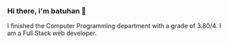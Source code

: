 ### Hi there, i'm batuhan 👋

I finished the Computer Programming department with a grade of 3.80/4. I am a Full Stack web developer.

